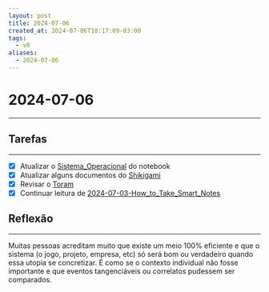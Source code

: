 ```yaml
---
layout: post
title: 2024-07-06
created_at: 2024-07-06T18:17:09-03:00
tags:
  - v0
aliases:
  - 2024-07-06
---
```

# 2024-07-06
----
## Tarefas
---
 - [X] Atualizar o [Sistema_Operacional](api/2024/06/2024-06-30-Sistema_Operacional.md) do notebook
 - [x] Atualizar alguns documentos do [Shikigami](api/2024/06/2024-06-30-Shikigami.md)
 - [x] Revisar o [Toram](_draft/2024/07/2024-07-06-Toram.md)
 - [x] Continuar leitura de [2024-07-03-How_to_Take_Smart_Notes](_draft/2024/07/2024-07-03-How_to_Take_Smart_Notes.md)

##  Reflexão
---
Muitas pessoas acreditam muito que existe um meio 100% eficiente e que o sistema (o jogo, projeto, empresa, etc) só será bom ou verdadeiro quando essa utopia se concretizar. É como se o contexto individual não fosse importante e que eventos tangenciáveis ou correlatos pudessem ser comparados.